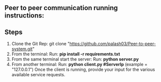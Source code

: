 ## Peer to peer communication running instructions:

## Steps
1. Clone the Git Rep: git clone "https://github.com/palash03/Peer-to-peer-system.git"
2. From the terminal: 
    Run: **pip install -r requirements.txt**
3. From the same terminal start the server: 
    Run: **python server.py**
4. From another terminal:
    Run: **python client.py #ServerIp** (example = "127.0.0.1")
    Once the client is running, provide your input for the various available service requests.
